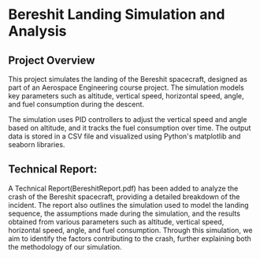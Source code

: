 # Bereshit Landing Simulation and Analysis

## Project Overview

This project simulates the landing of the Bereshit spacecraft, designed as part of an Aerospace Engineering course project. The simulation models key parameters such as altitude, vertical speed, horizontal speed, angle, and fuel consumption during the descent.

The simulation uses PID controllers to adjust the vertical speed and angle based on altitude, and it tracks the fuel consumption over time. The output data is stored in a CSV file and visualized using Python's matplotlib and seaborn libraries.


## Technical Report:

A Technical Report(BereshitReport.pdf) has been added to analyze the crash of the Bereshit spacecraft, providing a detailed breakdown of the incident. The report also outlines the simulation used to model the landing sequence, the assumptions made during the simulation, and the results obtained from various parameters such as altitude, vertical speed, horizontal speed, angle, and fuel consumption. Through this simulation, we aim to identify the factors contributing to the crash, further explaining both the methodology of our simulation.



